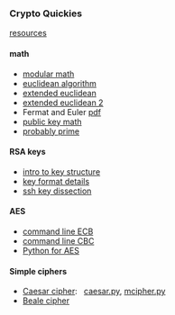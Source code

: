 ### Crypto Quickies

[resources](resources.md)

#### math
- [modular math](modular_math.md)
- [euclidean algorithm](euclidean_algorithm.md)
- [extended euclidean](ee1.md)
- [extended euclidean 2](ee2.md)
- Fermat and Euler [pdf](euler.pdf)
- [public key math](public-key_math.md)
- [probably prime](probably_prime.md)

#### RSA keys
- [intro to key structure](RSA_key_intro.md)
- [key format details](RSA_key_formats.md)
- [ssh key dissection](RSA_key_ssh.md)

#### AES
- [command line ECB](openssl-aes-ecb.md)
- [command line CBC](openssl-aes-cbc.md)
- [Python for AES](python-aes.md)

#### Simple ciphers
- [Caesar cipher](caesar.md): &nbsp;   [caesar.py](
caesar.py), [mcipher.py](mcipher.py)
- [Beale cipher](Beale_cipher.md)
